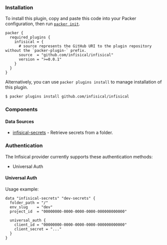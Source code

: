 ### Installation

To install this plugin, copy and paste this code into your Packer configuration, then run [`packer init`](https://www.packer.io/docs/commands/init).

```hcl
packer {
  required_plugins {
    infisical = {
      # source represents the GitHub URI to the plugin repository without the `packer-plugin-` prefix.
      source  = "github.com/infisical/infisical"
      version = ">=0.0.1"
    }
  }
}
```

Alternatively, you can use `packer plugins install` to manage installation of this plugin.

```sh
$ packer plugins install github.com/infisical/infisical
```

### Components

#### Data Sources

- [infisical-secrets](/docs/datasources/secrets.md) - Retrieve secrets from a folder.

### Authentication

The Infisical provider currently supports these authentication methods:

- Universal Auth

#### Universal Auth

Usage example:

```hcl
data "infisical-secrets" "dev-secrets" {
  folder_path = "/"
  env_slug    = "dev"
  project_id  = "00000000-0000-0000-0000-000000000000"

  universal_auth {
    client_id = "00000000-0000-0000-0000-000000000000"
    client_secret = "..."
  }
}
```
